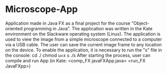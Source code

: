 # Microscope-App
Application made in Java FX as a final project for the course "Object-oriented programming in Java". The application was written in the Kate environment on the Slackware operating system (Linux). The application is used to view the image from a simple microscope connected to a computer via a USB cable. The user can save the current image frame to any location on the device.
To enable the application, it is necessary to run the "s" file in the console:
cd ./<path to the project>
chmod u+x s
./s
After starting the process, user can compile and run App (in Kate: <comp_FX javaFXApp.java> <run_FX JavaFXpp>)